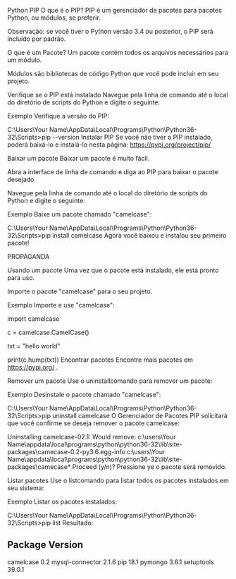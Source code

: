 Python PIP
O que é o PIP?
PIP é um gerenciador de pacotes para pacotes Python, ou módulos, se preferir.

Observação: se você tiver o Python versão 3.4 ou posterior, o PIP será incluído por padrão.

O que é um Pacote?
Um pacote contém todos os arquivos necessários para um módulo.

Módulos são bibliotecas de código Python que você pode incluir em seu projeto.

Verifique se o PIP está instalado
Navegue pela linha de comando até o local do diretório de scripts do Python e digite o seguinte:

Exemplo
Verifique a versão do PIP:

C:\Users\Your Name\AppData\Local\Programs\Python\Python36-32\Scripts>pip --version
Instalar PIP
Se você não tiver o PIP instalado, poderá baixá-lo e instalá-lo nesta página: https://pypi.org/project/pip/

Baixar um pacote
Baixar um pacote é muito fácil.

Abra a interface de linha de comando e diga ao PIP para baixar o pacote desejado.

Navegue pela linha de comando até o local do diretório de scripts do Python e digite o seguinte:

Exemplo
Baixe um pacote chamado "camelcase":

C:\Users\Your Name\AppData\Local\Programs\Python\Python36-32\Scripts>pip install camelcase
Agora você baixou e instalou seu primeiro pacote!

PROPAGANDA

Usando um pacote
Uma vez que o pacote está instalado, ele está pronto para uso.

Importe o pacote "camelcase" para o seu projeto.

Exemplo
Importe e use "camelcase":

import camelcase

c = camelcase.CamelCase()

txt = "hello world"

print(c.hump(txt))
Encontrar pacotes
Encontre mais pacotes em https://pypi.org/ .

Remover um pacote
Use o uninstallcomando para remover um pacote:

Exemplo
Desinstale o pacote chamado "camelcase":

C:\Users\Your Name\AppData\Local\Programs\Python\Python36-32\Scripts>pip uninstall camelcase
O Gerenciador de Pacotes PIP solicitará que você confirme se deseja remover o pacote camelcase:

Uninstalling camelcase-02.1:
  Would remove:
    c:\users\Your Name\appdata\local\programs\python\python36-32\lib\site-packages\camecase-0.2-py3.6.egg-info
    c:\users\Your Name\appdata\local\programs\python\python36-32\lib\site-packages\camecase\*
Proceed (y/n)?
Pressione ye o pacote será removido.

Listar pacotes
Use o listcomando para listar todos os pacotes instalados em seu sistema:

Exemplo
Listar os pacotes instalados:

C:\Users\Your Name\AppData\Local\Programs\Python\Python36-32\Scripts>pip list
Resultado:

Package         Version
-----------------------
camelcase       0.2
mysql-connector 2.1.6
pip             18.1
pymongo         3.6.1
setuptools      39.0.1